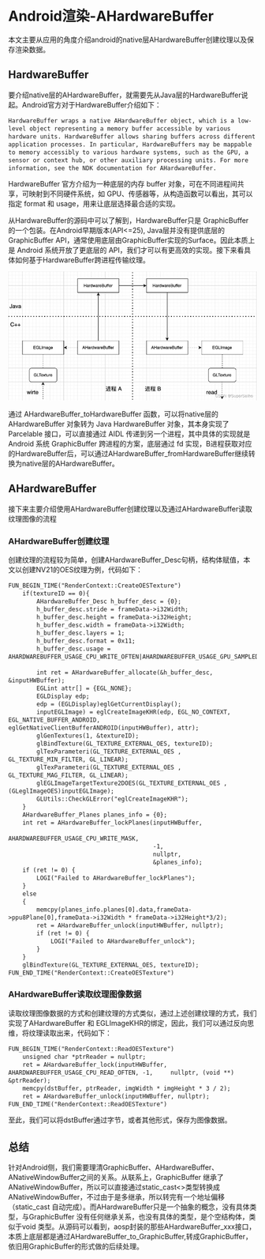 # Android渲染-AHardwareBuffer

本文主要从应用的角度介绍android的native层AHardwareBuffer创建纹理以及保存渲染数据。



## HardwareBuffer

要介绍native层的AHardwareBuffer，就需要先从Java层的HardwareBuffer说起。Android官方对于HardwareBuffer介绍如下：

```
HardwareBuffer wraps a native AHardwareBuffer object, which is a low-level object representing a memory buffer accessible by various hardware units. HardwareBuffer allows sharing buffers across different application processes. In particular, HardwareBuffers may be mappable to memory accessibly to various hardware systems, such as the GPU, a sensor or context hub, or other auxiliary processing units. For more information, see the NDK documentation for AHardwareBuffer.
```

HardwareBuffer 官方介绍为一种底层的内存 buffer 对象，可在不同进程间共享，可映射到不同硬件系统，如 GPU、传感器等，从构造函数可以看出，其可以指定 format 和 usage，用来让底层选择最合适的实现。

从HardwareBuffer的源码中可以了解到，HardwareBuffer只是 GraphicBuffer 的一个包装。在Android早期版本(API<=25), Java层并没有提供底层的GraphicBuffer API，通常使用底层由GraphicBuffer实现的Surface。因此本质上是 Android 系统开放了更底层的 API，我们才可以有更高效的实现。接下来看具体如何基于HardwareBuffer跨进程传输纹理。

![img](./assets/bca010b8585a3221492415d1f84d4efc.jpeg)

通过 AHardwareBuffer_toHardwareBuffer 函数，可以将native层的AHardwareBuffer 对象转为 Java HardwareBuffer 对象，其本身实现了 Parcelable 接口，可以直接通过 AIDL 传递到另一个进程，其中具体的实现就是 Android 系统 GraphicBuffer 跨进程的方案，底层通过 fd 实现，B进程获取对应的HardwareBuffer后，可以通过AHardwareBuffer_fromHardwareBuffer继续转换为native层的AHardwareBuffer。 



## AHardwareBuffer

接下来主要介绍使用AHardwareBuffer创建纹理以及通过AHardwareBuffer读取纹理图像的流程



### AHardwareBuffer创建纹理

创建纹理的流程较为简单，创建AHardwareBuffer_Desc句柄，结构体赋值，本文以创建NV21的OES纹理为例，代码如下：

    FUN_BEGIN_TIME("RenderContext::CreateOESTexture")
        if(textureID == 0){
            AHardwareBuffer_Desc h_buffer_desc = {0};
            h_buffer_desc.stride = frameData->i32Width;
            h_buffer_desc.height = frameData->i32Height;
            h_buffer_desc.width = frameData->i32Width;
            h_buffer_desc.layers = 1;
            h_buffer_desc.format = 0x11;
            h_buffer_desc.usage = AHARDWAREBUFFER_USAGE_CPU_WRITE_OFTEN|AHARDWAREBUFFER_USAGE_GPU_SAMPLED_IMAGE;
     
            int ret = AHardwareBuffer_allocate(&h_buffer_desc, &inputHWBuffer);
            EGLint attr[] = {EGL_NONE};
            EGLDisplay edp;
            edp = (EGLDisplay)eglGetCurrentDisplay();
            inputEGLImage) = eglCreateImageKHR(edp, EGL_NO_CONTEXT, EGL_NATIVE_BUFFER_ANDROID, eglGetNativeClientBufferANDROID(inputHWBuffer), attr);
            glGenTextures(1, &textureID);
            glBindTexture(GL_TEXTURE_EXTERNAL_OES, textureID);
            glTexParameteri(GL_TEXTURE_EXTERNAL_OES , GL_TEXTURE_MIN_FILTER, GL_LINEAR);
            glTexParameteri(GL_TEXTURE_EXTERNAL_OES , GL_TEXTURE_MAG_FILTER, GL_LINEAR);
            glEGLImageTargetTexture2DOES(GL_TEXTURE_EXTERNAL_OES , (GLeglImageOES)inputEGLImage);
            GLUtils::CheckGLError("eglCreateImageKHR");
        }
        AHardwareBuffer_Planes planes_info = {0};
        int ret = AHardwareBuffer_lockPlanes(inputHWBuffer,
                                             AHARDWAREBUFFER_USAGE_CPU_WRITE_MASK,
                                             -1,
                                             nullptr,
                                             &planes_info);
        if (ret != 0) {
            LOGI("Failed to AHardwareBuffer_lockPlanes");
        }
        else
        {
            memcpy(planes_info.planes[0].data,frameData->ppu8Plane[0],frameData->i32Width * frameData->i32Height*3/2);
            ret = AHardwareBuffer_unlock(inputHWBuffer, nullptr);
            if (ret != 0) {
                LOGI("Failed to AHardwareBuffer_unlock");
            }
        }
        glBindTexture(GL_TEXTURE_EXTERNAL_OES, textureID);
    FUN_END_TIME("RenderContext::CreateOESTexture")


### AHardwareBuffer读取纹理图像数据

读取纹理图像数据的方式和创建纹理的方式类似，通过上述创建纹理的方式，我们实现了AHardwareBuffer 和 EGLImageKHR的绑定，因此，我们可以通过反向思维，将纹理读取出来，代码如下：

```
FUN_BEGIN_TIME("RenderContext::ReadOESTexture")
    unsigned char *ptrReader = nullptr;
    ret = AHardwareBuffer_lock(inputHWBuffer, AHARDWAREBUFFER_USAGE_CPU_READ_OFTEN, -1,     nullptr, (void **) &ptrReader); 
    memcpy(dstBuffer, ptrReader, imgWidth * imgHeight * 3 / 2);
    ret = AHardwareBuffer_unlock(inputHWBuffer, nullptr);
FUN_END_TIME("RenderContext::ReadOESTexture")
```

至此，我们可以将dstBuffer通过字节，或者其他形式，保存为图像数据。



## 总结

针对Android侧，我们需要理清GraphicBuffer、AHardwareBuffer、ANativeWindowBuffer之间的关系。从联系上，GraphicBuffer 继承了ANativeWindowBuffer，所以可以直接通过static_cast<>类型转换成ANativeWindowBuffer，不过由于是多继承，所以转完有一个地址偏移（static_cast 自动完成）。而AHardwareBuffer只是一个抽象的概念，没有具体类型，与GraphicBuffer 没有任何继承关系，也没有具体的类型，是个空结构体，类似于void 类型。从源码可以看到，aosp封装的那些AHardwareBuffer_xxx接口，本质上底层都是通过AHardwareBuffer_to_GraphicBuffer,转成GraphicBuffer，依旧用GraphicBuffer的形式做的后续处理。
